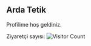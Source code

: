 ## Arda Tetik

Profilime hoş geldiniz.

Ziyaretçi sayısı: ![Visitor Count](https://profile-counter.glitch.me/ardatetikbey/count.svg)
